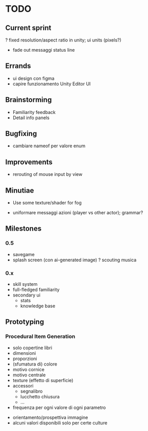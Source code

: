 # TODO

## Current sprint
? fixed resolution/aspect ratio in unity; ui units (pixels?)
+ fade out messaggi status line


## Errands
- ui design con figma
- capire funzionamento Unity Editor UI

## Brainstorming
- Familiarity feedback
- Detail info panels

## Bugfixing
- cambiare nameof per valore enum

## Improvements
- rerouting of mouse input by view

## Minutiae
+ Use some texture/shader for fog
- uniformare messaggi azioni (player vs other actor); grammar?



## Milestones


### 0.5
- savegame
- splash screen (con ai-generated image)
? scouting musica


### 0.x
- skill system
- full-fledged familiarity
- secondary ui
	- stats
	- knowledge base



## Prototyping
### Procedural Item Generation
- solo copertine libri
- dimensioni
- proporzioni
- (sfumatura di) colore
- motivo cornice
- motivo centrale
- texture (effetto di superficie)
- accessori
	- segnalibro
	- lucchetto chiusura
	- ...
- frequenza per ogni valore di ogni parametro

+ orientamento/prospettiva immagine
+ alcuni valori disponibili solo per certe culture


